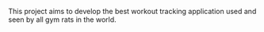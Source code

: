 This project aims to develop the best workout tracking application used and seen by all gym rats in the world.
